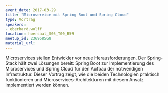```yaml
---
event_date: 2017-03-29
title: "Microservice mit Spring Boot und Spring Cloud"
type: Vortrag
speakers:
- eberhard.wolff
location: hoersaal_S05_T00_B59
meetup_id: 236958568
material_url:
---
```

Microservices stellen Entwickler vor neue Herausforderungen. Der
Spring-Stack hält zwei Lösungen bereit: Spring Boot zur Implementierung
des Microservices und Spring Cloud für den Aufbau der notwendigen
Infrastruktur. Dieser Vortrag zeigt, wie die beiden Technologien
praktisch funktionieren und Microservices-Architekturen mit diesem
Ansatz implementiert werden können.
